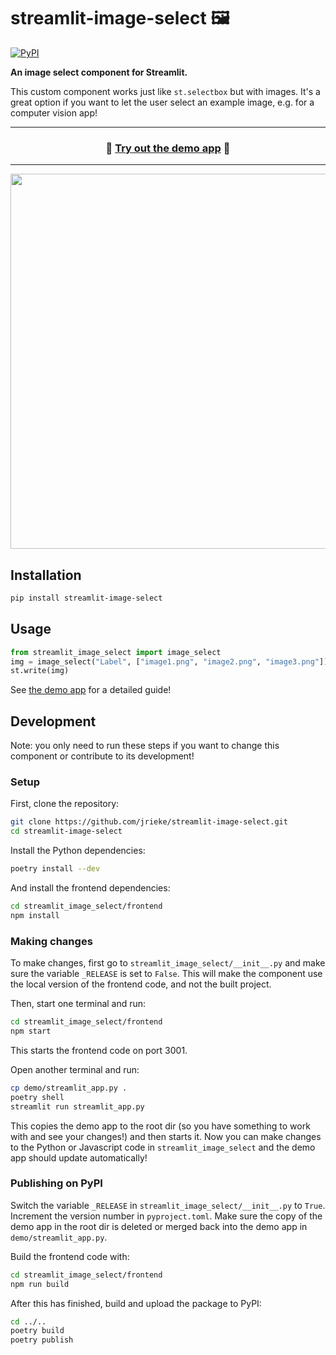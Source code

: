 # streamlit-image-select 🖼️

[![PyPI](https://img.shields.io/pypi/v/streamlit-image-select)](https://pypi.org/project/streamlit-image-select/)

**An image select component for Streamlit.**

This custom component works just like `st.selectbox` but with images. It's a great option
if you want to let the user select an example image, e.g. for a computer vision app!

---

<h3 align="center">
  🏃 <a href="https://image-select.streamlitapp.com/">Try out the demo app</a> 🏃
</h3>

---

<p align="center">
    <a href="https://image-select.streamlitapp.com/"><img src="images/demo.gif" width=600></a>
</p>


## Installation

```bash
pip install streamlit-image-select
```

## Usage

```python
from streamlit_image_select import image_select
img = image_select("Label", ["image1.png", "image2.png", "image3.png"])
st.write(img)
```

See [the demo app](https://image-select.streamlitapp.com/) for a detailed guide!


## Development

Note: you only need to run these steps if you want to change this component or 
contribute to its development!

### Setup

First, clone the repository:

```bash
git clone https://github.com/jrieke/streamlit-image-select.git
cd streamlit-image-select
```

Install the Python dependencies:

```bash
poetry install --dev
```

And install the frontend dependencies:

```bash
cd streamlit_image_select/frontend
npm install
```

### Making changes

To make changes, first go to `streamlit_image_select/__init__.py` and make sure the 
variable `_RELEASE` is set to `False`. This will make the component use the local 
version of the frontend code, and not the built project. 

Then, start one terminal and run:

```bash
cd streamlit_image_select/frontend
npm start
```

This starts the frontend code on port 3001.

Open another terminal and run:

```bash
cp demo/streamlit_app.py .
poetry shell
streamlit run streamlit_app.py
```

This copies the demo app to the root dir (so you have something to work with and see 
your changes!) and then starts it. Now you can make changes to the Python or Javascript 
code in `streamlit_image_select` and the demo app should update automatically!


### Publishing on PyPI

Switch the variable `_RELEASE` in `streamlit_image_select/__init__.py` to `True`. 
Increment the version number in `pyproject.toml`. Make sure the copy of the demo app in 
the root dir is deleted or merged back into the demo app in `demo/streamlit_app.py`.

Build the frontend code with:

```bash
cd streamlit_image_select/frontend
npm run build
```

After this has finished, build and upload the package to PyPI:

```bash
cd ../..
poetry build
poetry publish
```
